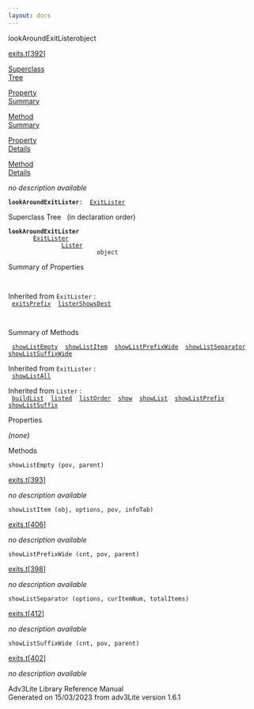 ```yaml
---
layout: docs
---
```

<span class="title">lookAroundExitLister</span><span class="type">object</span>

[exits.t](../file/exits.t.html)\[[392](../source/exits.t.html#392)\]

[Superclass  
Tree](#_SuperClassTree_)

[Property  
Summary](#_PropSummary_)

[Method  
Summary](#_MethodSummary_)

[Property  
Details](#_Properties_)

[Method  
Details](#_Methods_)

<div class="fdesc">

*no description available*

**`lookAroundExitLister`**` :   `[`ExitLister`](../object/ExitLister1.html)

</div>

<span id="_SuperClassTree_"></span>

<div class="mjhd">

<span class="hdln">Superclass Tree</span>   (in declaration order)

</div>

**`lookAroundExitLister`**  
`         `[`ExitLister`](../object/ExitLister1.html)  
`                 `[`Lister`](../object/Lister.html)  
`                         object`  
<span id="_PropSummary_"></span>

<div class="mjhd">

<span class="hdln">Summary of Properties</span>  

</div>

` `

Inherited from `ExitLister` :  
` `[`exitsPrefix`](../object/ExitLister1.html#exitsPrefix)`  `[`listerShowsDest`](../object/ExitLister1.html#listerShowsDest)`  `

` `

<span id="_MethodSummary_"></span>

<div class="mjhd">

<span class="hdln">Summary of Methods</span>  

</div>

` `[`showListEmpty`](#showListEmpty)`  `[`showListItem`](#showListItem)`  `[`showListPrefixWide`](#showListPrefixWide)`  `[`showListSeparator`](#showListSeparator)`  `[`showListSuffixWide`](#showListSuffixWide)`  `

Inherited from `ExitLister` :  
` `[`showListAll`](../object/ExitLister1.html#showListAll)`  `

Inherited from `Lister` :  
` `[`buildList`](../object/Lister.html#buildList)`  `[`listed`](../object/Lister.html#listed)`  `[`listOrder`](../object/Lister.html#listOrder)`  `[`show`](../object/Lister.html#show)`  `[`showList`](../object/Lister.html#showList)`  `[`showListPrefix`](../object/Lister.html#showListPrefix)`  `[`showListSuffix`](../object/Lister.html#showListSuffix)`  `

<span id="_Properties_"></span>

<div class="mjhd">

<span class="hdln">Properties</span>  

</div>

*(none)* <span id="_Methods_"></span>

<div class="mjhd">

<span class="hdln">Methods</span>  

</div>

<span id="showListEmpty"></span>

`showListEmpty (pov, parent)`

[exits.t](../file/exits.t.html)\[[393](../source/exits.t.html#393)\]

<div class="desc">

*no description available*

</div>

<span id="showListItem"></span>

`showListItem (obj, options, pov, infoTab)`

[exits.t](../file/exits.t.html)\[[406](../source/exits.t.html#406)\]

<div class="desc">

*no description available*

</div>

<span id="showListPrefixWide"></span>

`showListPrefixWide (cnt, pov, parent)`

[exits.t](../file/exits.t.html)\[[398](../source/exits.t.html#398)\]

<div class="desc">

*no description available*

</div>

<span id="showListSeparator"></span>

`showListSeparator (options, curItemNum, totalItems)`

[exits.t](../file/exits.t.html)\[[412](../source/exits.t.html#412)\]

<div class="desc">

*no description available*

</div>

<span id="showListSuffixWide"></span>

`showListSuffixWide (cnt, pov, parent)`

[exits.t](../file/exits.t.html)\[[402](../source/exits.t.html#402)\]

<div class="desc">

*no description available*

</div>

<div class="ftr">

Adv3Lite Library Reference Manual  
Generated on 15/03/2023 from adv3Lite version 1.6.1

</div>
